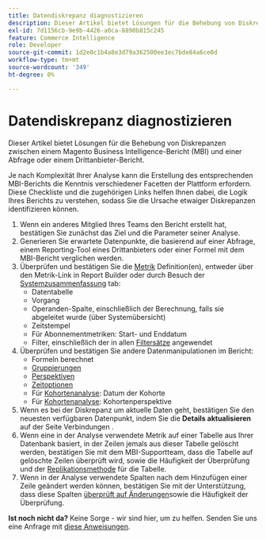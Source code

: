```yaml
---
title: Datendiskrepanz diagnostizieren
description: Dieser Artikel bietet Lösungen für die Behebung von Diskrepanzen zwischen einem Magento Business Intelligence-Bericht (MBI) und einer Abfrage oder einem Drittanbieter-Bericht.
exl-id: 7d1156cb-9e9b-4426-a0ca-8890b815c245
feature: Commerce Intelligence
role: Developer
source-git-commit: 1d2e0c1b4a8e3d79a362500ee3ec7bde84a6ce0d
workflow-type: tm+mt
source-wordcount: '349'
ht-degree: 0%

---
```


# Datendiskrepanz diagnostizieren

Dieser Artikel bietet Lösungen für die Behebung von Diskrepanzen zwischen einem Magento Business Intelligence-Bericht (MBI) und einer Abfrage oder einem Drittanbieter-Bericht.

Je nach Komplexität Ihrer Analyse kann die Erstellung des entsprechenden MBI-Berichts die Kenntnis verschiedener Facetten der Plattform erfordern. Diese Checkliste und die zugehörigen Links helfen Ihnen dabei, die Logik Ihres Berichts zu verstehen, sodass Sie die Ursache etwaiger Diskrepanzen identifizieren können.

1. Wenn ein anderes Mitglied Ihres Teams den Bericht erstellt hat, bestätigen Sie zunächst das Ziel und die Parameter seiner Analyse.
1. Generieren Sie erwartete Datenpunkte, die basierend auf einer Abfrage, einem Reporting-Tool eines Drittanbieters oder einer Formel mit dem MBI-Bericht verglichen werden.
1. Überprüfen und bestätigen Sie die [Metrik](https://experienceleague.adobe.com/docs/commerce-business-intelligence/mbi/build/reports/ess-manage-data-metrics.html) Definition(en), entweder über den Metrik-Link in Report Builder oder durch Besuch der [Systemzusammenfassung](https://support.magento.com/hc/en-us/articles/360016730971-Understand-View-definitions-of-metrics-filters-columns-and-column-references-in-the-System-Summary) tab:
   * Datentabelle
   * Vorgang
   * Operanden-Spalte, einschließlich der Berechnung, falls sie abgeleitet wurde (über Systemübersicht)
   * Zeitstempel
   * Für Abonnementmetriken: Start- und Enddatum
   * Filter, einschließlich der in allen [Filtersätze](https://experienceleague.adobe.com/docs/commerce-business-intelligence/mbi/build/reports/ess-manage-data-filters.html) angewendet
1. Überprüfen und bestätigen Sie andere Datenmanipulationen im Bericht:
   * Formeln berechnet
   * [Gruppierungen](https://experienceleague.adobe.com/docs/commerce-business-intelligence/mbi/tutorials/using-visual-report-builder.html#groupby)
   * [Perspektiven](https://experienceleague.adobe.com/docs/commerce-business-intelligence/mbi/tutorials/using-visual-report-builder.html)
   * [Zeitoptionen](https://experienceleague.adobe.com/docs/commerce-business-intelligence/mbi/tutorials/using-visual-report-builder.html)
   * Für [Kohortenanalyse](https://support.magento.com/hc/en-us/articles/360016504632-Create-cohort-analysis): Datum der Kohorte
   * Für [Kohortenanalyse](https://support.magento.com/hc/en-us/articles/360016504632-Create-cohort-analysis): Kohortenperspektive
1. Wenn es bei der Diskrepanz um aktuelle Daten geht, bestätigen Sie den neuesten verfügbaren Datenpunkt, indem Sie die **Details aktualisieren** auf der Seite Verbindungen .
1. Wenn eine in der Analyse verwendete Metrik auf einer Tabelle aus Ihrer Datenbank basiert, in der Zeilen jemals aus dieser Tabelle gelöscht werden, bestätigen Sie mit dem MBI-Supportteam, dass die Tabelle auf gelöschte Zeilen überprüft wird, sowie die Häufigkeit der Überprüfung und der [Replikationsmethode](https://experienceleague.adobe.com/docs/commerce-business-intelligence/mbi/best-practices/data/opt-db-analysis.html) für die Tabelle.
1. Wenn in der Analyse verwendete Spalten nach dem Hinzufügen einer Zeile geändert werden können, bestätigen Sie mit der Unterstützung, dass diese Spalten [überprüft auf Änderungen](https://experienceleague.adobe.com/docs/commerce-business-intelligence/mbi/analyze/warehouse-manager/cfg-data-rechecks.html)sowie die Häufigkeit der Überprüfung.

**Ist noch nicht da?** Keine Sorge - wir sind hier, um zu helfen. Senden Sie uns eine Anfrage mit [diese Anweisungen](/help/troubleshooting/miscellaneous/mbi-data-discrepancies.md).
